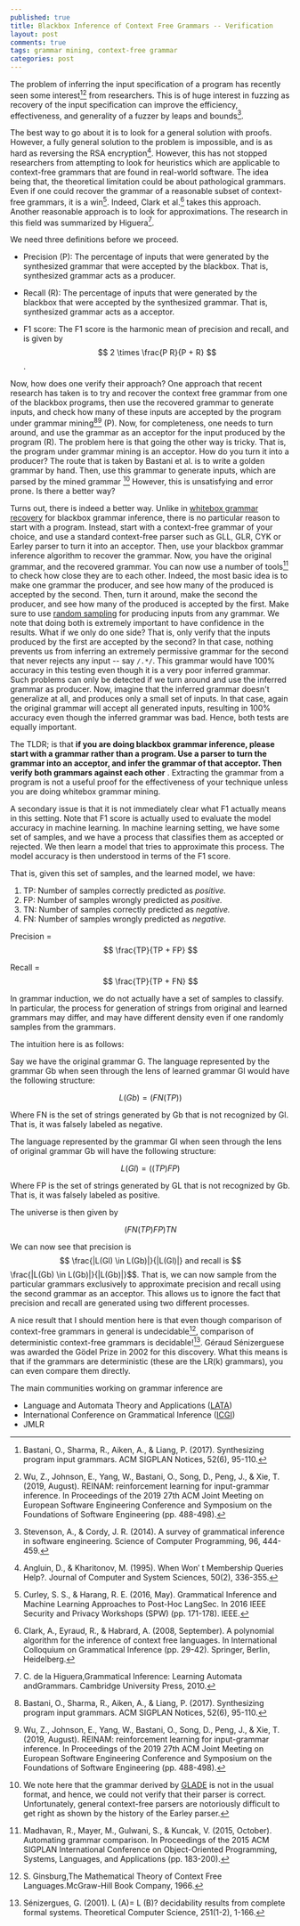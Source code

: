 ```yaml
---
published: true
title: Blackbox Inference of Context Free Grammars -- Verification
layout: post
comments: true
tags: grammar mining, context-free grammar
categories: post
---
```


The problem of inferring the input specification of a program has recently seen some
interest[^bastani2017synthesizing][^wu2019reinam] from researchers.
This is of huge interest in fuzzing as recovery
of the input specification can improve the efficiency, effectiveness, and generality
of a fuzzer by leaps and bounds[^stevenson2014a].

The best way to go about it is to look for a general solution with proofs. However,
a fully general solution to the problem is impossible, and is as hard as reversing
the RSA encryption[^angluin1995when]. However, this has not stopped researchers from
attempting to look for heuristics which are applicable to context-free grammars that
are found in real-world software. The idea being that, the theoretical limitation
could be about pathological grammars. Even if one could recover the grammar of a
reasonable subset of context-free grammars, it is a win[^curley2016grammatical]. Indeed, Clark et al.[^clark2008a]
takes this approach. Another reasonable approach is to look for approximations. The
research in this field was summarized by Higuera[^higuera2010grammatical].

We need three definitions before we proceed.

* Precision (P): The percentage of inputs that were generated by the synthesized
  grammar that were accepted by the blackbox. That is, synthesized grammar acts as a producer.

* Recall (R): The percentage of inputs that were generated by the blackbox that were
  accepted by the synthesized grammar. That is, synthesized grammar acts as a acceptor.

* F1 score: The F1 score is the harmonic mean of precision and recall, and is
  given by $$ 2 \times \frac{P R}{P + R} $$.

Now, how does one verify their approach? One approach that recent research has taken
is to try and recover the context free grammar from one of the blackbox programs, then
use the recovered grammar to generate inputs, and check how many of these inputs are
accepted by the program under grammar mining[^bastani2017synthesizing][^wu2019reinam] (P).
Now, for completeness, one needs to turn around, and use the grammar as an acceptor
for the input produced by the program (R).
The problem here is that going the other way is tricky. That is, the program under
grammar mining is an acceptor. How do you turn it into a producer? The route that
is taken by Bastani et al. is to write a golden grammar by hand. Then, use this grammar to
generate inputs, which are parsed by the mined grammar [^1]
However, this is unsatisfying and error prone. Is there a better way?

Turns out, there is indeed a better way. Unlike in [whitebox grammar recovery](/resources/fse2020/gopinath2020mining.pdf)
for blackbox grammar inference, there is no particular reason to start with a program.
Instead, start with a context-free grammar of your choice, and use a standard
context-free parser such as GLL, GLR, CYK or Earley parser to turn it into an acceptor. Then, use
your blackbox grammar inference algorithm to recover the grammar. Now, you have the
original grammar, and the recovered grammar. You can now use a number of tools[^madhavan2015automating] to
check how close they are to each other. Indeed, the most basic idea is to make
one grammar the producer, and see how many of the produced is accepted by the second.
Then, turn it around, make the second the producer, and see how many of the produced
is accepted by the first. Make sure to use [random sampling](/post/2021/07/27/random-sampling-from-context-free-grammar/)
for producing inputs from any grammar.
We note that doing both is extremely important to have
confidence in the results. What if we only do one side? That is, only verify that
the inputs produced by the first are accepted by the second? In that case, nothing
prevents us from inferring an extremely permissive grammar for the second that never
rejects any input -- say `/.*/`. This grammar would have 100% accuracy in this testing even though
it is a very poor inferred grammar. Such problems can only be detected if we turn
around and use the inferred grammar as producer. Now, imagine that the inferred grammar
doesn't generalize at all, and produces only a small set of inputs. In that case, again
the original grammar will accept all generated inputs, resulting in 100% accuracy even though
the inferred grammar was bad. Hence, both tests are equally important.

The TLDR; is that **if you are doing blackbox grammar inference, please start
 with a grammar rather than a program. Use a parser to turn the grammar into an
 acceptor, and infer the grammar of that acceptor. Then verify both grammars
 against each other** .
 Extracting the grammar from a program is not a useful proof for the
 effectiveness of your technique unless you are doing whitebox grammar mining.


A secondary issue is that it is not immediately clear what F1 actually means in
this setting. Note that F1 score is actually used to evaluate the model
accuracy in machine learning. In machine learning setting, we have some set of
samples, and we have a process that classifies them as accepted or rejected.
We then learn a model that tries to approximate this process. The model accuracy
is then understood in terms of the F1 score.

That is, given this set of samples, and the learned model, we have:

1. TP: Number of samples correctly predicted as *positive.*
2. FP: Number of samples wrongly predicted as *positive.*
3. TN: Number of samples correctly predicted as *negative.*
4. FN: Number of samples wrongly predicted as *negative.*

Precision = $$ \frac{TP}{TP + FP} $$

Recall = $$ \frac{TP}{TP + FN} $$

In grammar induction, we do not actually have a set of samples to classify. In
particular, the process for generation of strings from original and learned
grammars may differ, and may have different density even if one randomly samples
from the grammars.

The intuition here is as follows:

Say we have the original grammar G. The language represented by the grammar Gb
when seen through the lens of learned grammar Gl would have the following
structure:

$$ L(Gb) = (FN (TP)) $$

Where FN is the set of strings generated by Gb that is not recognized by Gl.
That is, it was falsely labeled as negative.

The language represented by the grammar Gl when seen through the lens of
original grammar Gb will have the following structure:

$$ L(Gl) = ((TP) FP) $$

Where FP is the set of strings generated by GL that is not recognized by Gb.
That is, it was falsely labeled as positive.

The universe is then given by

$$ (FN (TP) FP) TN $$

We can now see that precision is $$ \frac{|L(Gl) \in L(Gb)|}{|L(Gl)|} and recall
is $$\frac{|L(Gb) \in L(Gb)|}{|L(Gb)|}$$.
That is, we can now sample from the particular grammars exclusively to
approximate precision and recall using the second grammar as an acceptor. This
allows us to ignore the fact that precision and recall are generated using two
different processes.

<!-- Now, there is a complication here. For some of the programs such as Perl, or
even [URLS as defined by WhatWG](https://url.spec.whatwg.org/#concept-basic-url-parser),
there is no accepted program specification. Rather, the specification is the
program itself. So, what do you do if you want to check the accuracy of your
inferred grammar? In such a case, you have no other option but to rely on a
handwritten golden grammar. However, you then need to verify that your golden
grammar matches the program in question. To do that, use the golden grammar
to [generate random inputs to a fixed depth](/post/2021/07/27/random-sampling-from-context-free-grammar/).
**Important:** Use [random sampling](/post/2021/07/27/random-sampling-from-context-free-grammar/)
to make sure that you are not biased by the way the golden grammar is written.
Next, verify that all these inputs are accepted by the program from which you
are trying to mine the grammar. Once you have ensured that your golden grammar
is accurate, you can then use this as a proxy input generator for your program.
However, when computing the precision of the synthesized grammar, report the
percentage of inputs that were accepted by both the blackbox program from which
you were trying to learn the grammar, as well as the percentage of inputs that
were accepted by the golden grammar. You have to keep in mind that this will not
protect you from an overly strict golden grammar. That is, if the golden grammar
as well as the synthesized grammar is overly strict -- in the extreme, only
accepts empty strings, it is still possible to get 100% here. So, for a general
evaluation, there is no choice but to start with grammars.
-->

A nice result that I should mention here is that even though comparison of context-free
grammars in general is undecidable[^ginsburg1966the], comparison of deterministic context-free
grammars is decidable![^senizergues2001l]. Géraud Sénizerguese was awarded the Gödel Prize in
2002 for this discovery. What this means is that if the grammars are
deterministic (these are the LR(k) grammars), you can even compare them directly.

The main communities working on grammar inference are
* Language and Automata Theory and Applications ([LATA](https://dblp.org/db/conf/lata/index.html))
* International Conference on Grammatical Inference ([ICGI](https://grammarlearning.org/))
* JMLR


[^1]: We note here that the grammar derived by [GLADE](https://github.com/obastani/glade) is not in the usual format, and hence, we could not verify that their parser is correct. Unfortunately, general context-free parsers are notoriously difficult to get right as shown by the history of the Earley parser.

[^stevenson2014a]: Stevenson, A., & Cordy, J. R. (2014). A survey of grammatical inference in software engineering. Science of Computer Programming, 96, 444-459.

[^bastani2017synthesizing]: Bastani, O., Sharma, R., Aiken, A., & Liang, P. (2017). Synthesizing program input grammars. ACM SIGPLAN Notices, 52(6), 95-110.

[^wu2019reinam]: Wu, Z., Johnson, E., Yang, W., Bastani, O., Song, D., Peng, J., & Xie, T. (2019, August). REINAM: reinforcement learning for input-grammar inference. In Proceedings of the 2019 27th ACM Joint Meeting on European Software Engineering Conference and Symposium on the Foundations of Software Engineering (pp. 488-498).

[^angluin1995when]: Angluin, D., & Kharitonov, M. (1995). When Won′ t Membership Queries Help?. Journal of Computer and System Sciences, 50(2), 336-355.

[^clark2008a]: Clark, A., Eyraud, R., & Habrard, A. (2008, September). A polynomial algorithm for the inference of context free languages. In International Colloquium on Grammatical Inference (pp. 29-42). Springer, Berlin, Heidelberg.

[^madhavan2015automating]: Madhavan, R., Mayer, M., Gulwani, S., & Kuncak, V. (2015, October). Automating grammar comparison. In Proceedings of the 2015 ACM SIGPLAN International Conference on Object-Oriented Programming, Systems, Languages, and Applications (pp. 183-200).

[^fischer2011comparison]: Fischer, B., Lämmel, R., & Zaytsev, V. (2011, July). Comparison of context-free grammars based on parsing generated test data. In International Conference on Software Language Engineering (pp. 324-343). Springer, Berlin, Heidelberg.

[^senizergues2001l]: Sénizergues, G. (2001). L (A)= L (B)? decidability results from complete formal systems. Theoretical Computer Science, 251(1-2), 1-166.

[^ginsburg1966the]: S. Ginsburg,The Mathematical Theory of Context Free Languages.McGraw-Hill Book Company, 1966.

[^higuera2010grammatical]: C. de la Higuera,Grammatical Inference: Learning Automata andGrammars.  Cambridge University Press, 2010.

[^curley2016grammatical]: Curley, S. S., & Harang, R. E. (2016, May). Grammatical Inference and Machine Learning Approaches to Post-Hoc LangSec. In 2016 IEEE Security and Privacy Workshops (SPW) (pp. 171-178). IEEE.
